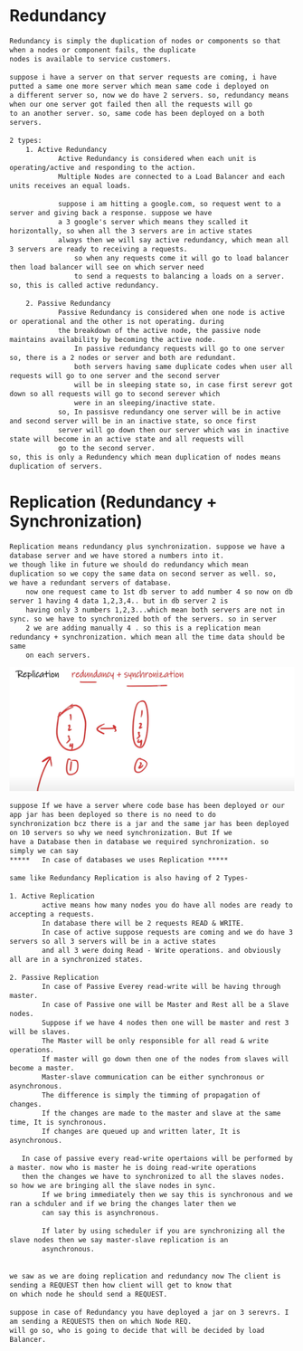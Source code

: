
# Redundancy

    Redundancy is simply the duplication of nodes or components so that when a nodes or component fails, the duplicate
    nodes is available to service customers.

    suppose i have a server on that server requests are coming, i have putted a same one more server which mean same code i deployed on 
    a different server so, now we do have 2 servers. so, redundancy means when our one server got failed then all the requests will go
    to an another server. so, same code has been deployed on a both servers.

    2 types:
        1. Active Redundancy
                Active Redundancy is considered when each unit is operating/active and responding to the action. 
                Multiple Nodes are connected to a Load Balancer and each units receives an equal loads.

                suppose i am hitting a google.com, so request went to a server and giving back a response. suppose we have
                a 3 google's server which means they scalled it horizontally, so when all the 3 servers are in active states
                always then we will say active redundancy, which mean all 3 servers are ready to receiving a requests.
                    so when any requests come it will go to load balancer then load balancer will see on which server need
                    to send a requests to balancing a loads on a server. so, this is called active redundancy. 

        2. Passive Redundancy
                Passive Redundancy is considered when one node is active or operational and the other is not operating. during
                the breakdown of the active node, the passive node maintains availability by becoming the active node.  
                    In passive redundancy requests will go to one server so, there is a 2 nodes or server and both are redundant. 
                    both servers having same duplicate codes when user all requests will go to one server and the second server
                    will be in sleeping state so, in case first serevr got down so all requests will go to second serever which
                    were in an sleeping/inactive state. 
                so, In passisve redundancy one server will be in active and second server will be in an inactive state, so once first
                server will go down then our server which was in inactive state will become in an active state and all requests will
                go to the second server.
    so, this is only a Redundency which mean duplication of nodes means duplication of servers.



# Replication (Redundancy + Synchronization)

    Replication means redundancy plus synchronization. suppose we have a database server and we have stored a numbers into it.
    we though like in future we should do redundancy which mean duplication so we copy the same data on second server as well. so,
    we have a redundant servers of database. 
        now one request came to 1st db server to add number 4 so now on db server 1 having 4 data 1,2,3,4.. but in db server 2 is
        having only 3 numbers 1,2,3...which mean both servers are not in sync. so we have to synchronized both of the servers. so in server
        2 we are adding manually 4 . so this is a replication mean redundancy + synchronization. which mean all the time data should be same
        on each servers. 
  ![img.png](img.png)

    suppose If we have a server where code base has been deployed or our app jar has been deployed so there is no need to do
    synchronization bcz there is a jar and the same jar has been deployed on 10 servers so why we need synchronization. But If we
    have a Database then in database we required synchronization. so simply we can say
    *****   In case of databases we uses Replication *****
    
    same like Redundancy Replication is also having of 2 Types-
    
    1. Active Replication
            active means how many nodes you do have all nodes are ready to accepting a requests. 
            In database there will be 2 requests READ & WRITE.
            In case of active suppose requests are coming and we do have 3 servers so all 3 servers will be in a active states 
            and all 3 were doing Read - Write operations. and obviously all are in a synchronized states. 
        
    2. Passive Replication
            In case of Passive Everey read-write will be having through master. 
            In case of Passive one will be Master and Rest all be a Slave nodes.
            Suppose if we have 4 nodes then one will be master and rest 3 will be slaves. 
            The Master will be only responsible for all read & write operations.
            If master will go down then one of the nodes from slaves will become a master.
            Master-slave communication can be either synchronous or asynchronous. 
            The difference is simply the timming of propagation of changes.
            If the changes are made to the master and slave at the same time, It is synchronous.
            If changes are queued up and written later, It is asynchronous.

       In case of passive every read-write opertaions will be performed by a master. now who is master he is doing read-write operations
       then the changes we have to synchronized to all the slaves nodes. so how we are bringing all the slave nodes in sync. 
            If we bring immediately then we say this is synchronous and we ran a schduler and if we bring the changes later then we 
            can say this is asynchronous. 

            If later by using scheduler if you are synchronizing all the slave nodes then we say master-slave replication is an
            asynchronous. 


    we saw as we are doing replication and redundancy now The client is sending a REQUEST then how client will get to know that 
    on which node he should send a REQUEST. 

    suppose in case of Redundancy you have deployed a jar on 3 serevrs. I am sending a REQUESTS then on which Node REQ.
    will go so, who is going to decide that will be decided by load Balancer. 